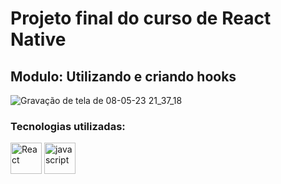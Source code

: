 # Projeto final do curso de React Native

## Modulo: Utilizando e criando hooks

![Gravação de tela de 08-05-23 21_37_18](https://user-images.githubusercontent.com/84424883/236965669-3814bc64-4bec-4602-ad32-f7bfa0fb6ed8.gif)

### Tecnologias utilizadas:
<div style="display=inline-block">
<img src="https://cdn.jsdelivr.net/gh/devicons/devicon/icons/react/react-original-wordmark.svg" alt="React" width="50px" height="50px" >
<img src="https://cdn.iconscout.com/icon/free/png-256/javascript-2752148-2284965.png" alt="javascript"width="50px" height="50px" >
 </div>
 <br/> <br/>
